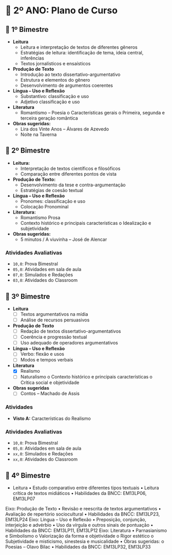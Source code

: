# 📕 2º ANO: Plano de Curso



## 🔴 1º Bimestre

- **Leitura**
	- Leitura e interpretação de textos de diferentes gêneros
	- Estratégias de leitura: identificação de tema, ideia central, inferências
	- Textos jornalísticos e ensaísticos
- **Produção de Texto**
	- Introdução ao texto dissertativo-argumentativo
	- Estrutura e elementos do gênero
	- Desenvolvimento de argumentos coerentes
- **Língua – Uso e Reflexão**
	- Substantivo: classificação e uso
	- Adjetivo classificação e uso
- **Literatura**
	- Romantismo – Poesia o Características gerais o Primeira, segunda e terceira geração romântica
- **Obras sugeridas:**
	- Lira dos Vinte Anos – Álvares de Azevedo
	- Noite na Taverna

## 🔴 2º Bimestre

- **Leitura:**
	- Interpretação de textos científicos e filosóficos
	- Comparação entre diferentes pontos de vista
- **Produção de Texto:**
	- Desenvolvimento da tese e contra-argumentação
	- Estratégias de coesão textual
- **Língua – Uso e Reflexão**
	- Pronomes: classificação e uso
	- Colocação Pronominal
- **Literatura:**
	- Romantismo Prosa
	- Contexto histórico e principais características o Idealização e subjetividade
- **Obras sugeridas:**
	- 5 minutos / A viuvinha – José de Alencar

### Atividades Avaliativas
- `10,0`: Prova Bimestral
- `05,0`: Atividades em sala de aula
- `07,0`: Simulados e Redações
- `03,0`: Atividades do Classroom

## 🔴 3º Bimestre

- **Leitura**
	- [ ] Textos argumentativos na mídia
	- [ ] Análise de recursos persuasivos
- **Produção de Texto**
	- [ ] Redação de textos dissertativo-argumentativos
	- [ ] Coerência e progressão textual
	- [ ] Uso adequado de operadores argumentativos
- **Língua – Uso e Reflexão**
	- [ ] Verbo: flexão e usos
	- [ ] Modos e tempos verbais
- **Literatura**
	- [x] Realismo
	- [ ] Naturalismo o Contexto histórico e principais características o Crítica social e objetividade
- **Obras sugeridas**
	- [ ] Contos – Machado de Assis

### Atividades
- **Visto A:** Características do Realismo

### Atividades Avaliativas
- `10,0`: Prova Bimestral
- `05,0`: Atividades em sala de aula
- `xx,0`: Simulados e Redações
- `xx,0`: Atividades do Classroom

## 🔴 4º Bimestre

- Leitura • Estudo comparativo entre diferentes tipos textuais • Leitura crítica de textos midiáticos • Habilidades da BNCC: EM13LP06, EM13LP07

Eixo: Produção de Texto • Revisão e reescrita de textos argumentativos • Avaliação de repertório sociocultural • Habilidades da BNCC: EM13LP23, EM13LP24 Eixo: Língua – Uso e Reflexão • Preposição, conjunção, interjeição e advérbio • Uso da vírgula e outros sinais de pontuação • Habilidades da BNCC: EM13LP11, EM13LP12 Eixo: Literatura • Parnasianismo e Simbolismo o Valorização da forma e objetividade o Rigor estético o Subjetividade e misticismo, sinestesia e musicalidade • Obras sugeridas: o Poesias – Olavo Bilac • Habilidades da BNCC: EM13LP32, EM13LP33